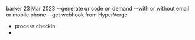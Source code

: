 barker 23 Mar 2023
--generate qr code on demand
--with or without email or mobile phone
--get webhook from HyperVerge
- process checkin
- 
